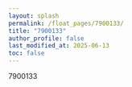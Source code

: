 ```yaml
---
layout: splash
permalink: /float_pages/7900133/
title: "7900133"
author_profile: false
last_modified_at: 2025-06-13
toc: false
---
```

 
7900133
